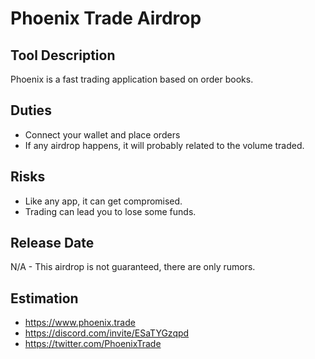 # Phoenix Trade Airdrop

## Tool Description

Phoenix is a fast trading application based on order books.

## Duties

* Connect your wallet and place orders
* If any airdrop happens, it will probably related to the volume traded.

## Risks

* Like any app, it can get compromised.
* Trading can lead you to lose some funds.

## Release Date

N/A - This airdrop is not guaranteed, there are only rumors.

## Estimation

* https://www.phoenix.trade
* https://discord.com/invite/ESaTYGzqpd
* https://twitter.com/PhoenixTrade
